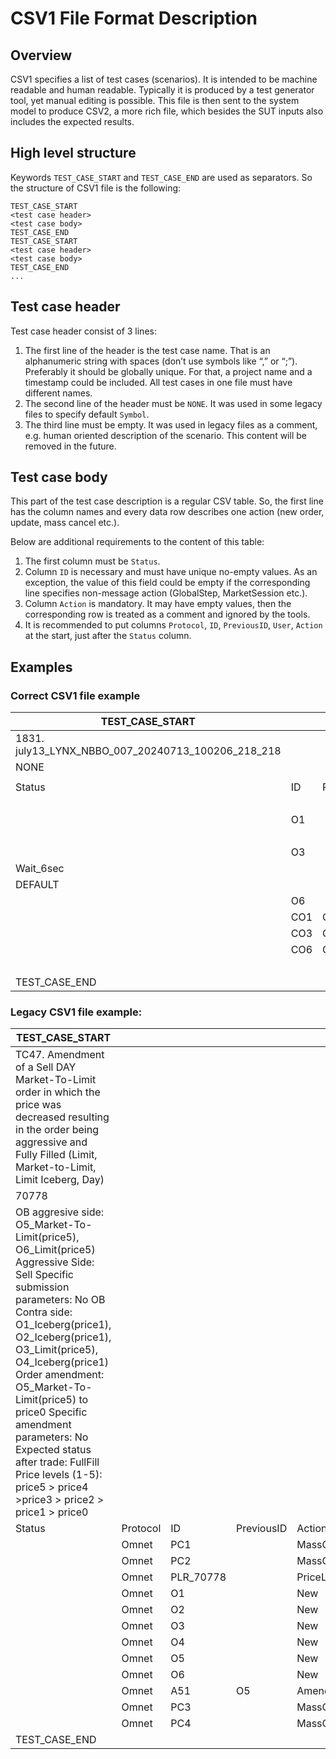 # CSV1 File Format Description

## Overview

CSV1 specifies a list of test cases (scenarios). It is intended to be machine readable and human readable. Typically it is produced by a test generator tool, yet manual editing is possible. This file is then sent to the system model to produce CSV2, a more rich file, which besides the SUT inputs also includes the expected results.

## High level structure

Keywords `TEST_CASE_START` and `TEST_CASE_END` are used as separators. So the structure of CSV1 file is the following:

```
TEST_CASE_START  
<test case header>
<test case body>
TEST_CASE_END
TEST_CASE_START
<test case header>
<test case body>
TEST_CASE_END
...
```

## Test case header

Test case header consist of 3 lines:
1. The first line of the header is the test case name. That is an alphanumeric string with spaces (don’t use symbols like “,” or “;”). Preferably it should be globally unique. For that, a project name and a timestamp could be included. All test cases in one file must have different names. 
2. The second line of the header must be `NONE`. It was used in some legacy files to specify default `Symbol`.
3. The third line must be empty. It was used in legacy files as a comment, e.g. human oriented description of the scenario. This content will be removed in the future.

## Test case body

This part of the test case description is a regular CSV table. So, the first line has the column names and every data row describes one action (new order, update, mass cancel etc.). 

Below are additional requirements to the content of this table:

1. The first column must be `Status`.
2. Column `ID` is necessary and must have unique no-empty values. As an exception, the value of this field could be empty if the corresponding line specifies non-message action (GlobalStep, MarketSession etc.). 
3. Column `Action` is mandatory. It may have empty values, then the corresponding row is treated as a comment and ignored by the tools.
4. It is recommended to put columns `Protocol`, `ID`, `PreviousID`, `User`, `Action` at the start, just after the `Status` column.

## Examples

### Correct CSV1 file example

| TEST_CASE_START                                    |     |            |               |          |        |           |           |     |          |        |          |             |          |           |            |          |            |                  |           |              |
|----------------------------------------------------|-----|------------|---------------|----------|--------|-----------|-----------|-----|----------|--------|----------|-------------|----------|-----------|------------|----------|------------|------------------|-----------|--------------|
| 1831. july13_LYNX_NBBO_007_20240713_100206_218_218 |     |            |               |          |        |           |           |     |          |        |          |             |          |           |            |          |            |                  |           |              |
| NONE                                               |     |            |               |          |        |           |           |     |          |        |          |             |          |           |            |          |            |                  |           |              |
|                                                    |     |            |               |          |        |           |           |     |          |        |          |             |          |           |            |          |            |                  |           |              |
| Status                                             | ID  | PreviousID | Action        | User     | Symbol | Side      | OrderType | TIF | OrderQty | Price  | ExecInst | Account     | PriceBuy | PriceSell | Protection | ClientID | UMIRBypass | UMIRRegulationId | Anonymous | PostOnMarket |
|                                                    |     |            | NBBO          |          | EDDY   |           |           |     |          |        |          |             | 0        | 0         |            |          |            |                  |           |              |
|                                                    | O1  |            | New           | NFT0080U | EDDY   | Buy       | Pegged    | Day | 600      | 99.99  | R        |             |          |           | N          |          | N          | NA               |           | LYNX         |
|                                                    |     |            | NBBO          |          | EDDY   |           |           |     |          |        |          |             | 0        | 99.98     |            |          |            |                  |           |              |
|                                                    | O3  |            | New           | NFT0060U | EDDY   | SellShort | Pegged    | Day | 800      | 99.92  | M        |             |          |           |            |          |            |                  |           | LYNX         |
| Wait_6sec                                          |     |            | GlobalStep    |          |        |           |           |     |          |        |          |             |          |           |            |          |            |                  |           |              |
| DEFAULT                                            |     |            | MarketSession |          | EDDY   |           |           |     |          |        |          |             |          |           |            |          |            |                  |           |              |
|                                                    | O6  |            | New           | NFT0050U | EDDY   | Buy       | Limit     | IOC | 700      | 100.06 |          | NFT0050UAC2 |          |           | N          | O6       |            |                  | N         | LYNX         |
|                                                    | CO1 | O1         | Cancel        | NFT0080U | EDDY   | Buy       | Pegged    |     |          |        |          |             |          |           |            |          |            |                  |           |              |
|                                                    | CO3 | O3         | Cancel        | NFT0060U | EDDY   | SellShort | Pegged    |     |          |        |          |             |          |           |            |          |            |                  |           |              |
|                                                    | CO6 | O6         | Cancel        | NFT0050U | EDDY   | Buy       | Limit     |     |          |        |          |             |          |           |            |          |            |                  |           |              |
|                                                    |     |            | NBBO          |          | EDDY   |           |           |     |          |        |          |             | 99.8     | 100.2     |            |          |            |                  |           |              |
| TEST_CASE_END                                      |     |            |               |          |        |           |           |     |          |        |          |             |          |           |            |          |            |                  |           |              |

### Legacy CSV1 file example:

| TEST_CASE_START                                                                                                                                                                                                                                                                                                                                                                                                            |          |           |            |                |               |      |               |             |     |                   |          |            |             |      |                |              |                |                     |             |                       |                   |               |                 |            |         |        |                  |          |           |                 |              |        |
|----------------------------------------------------------------------------------------------------------------------------------------------------------------------------------------------------------------------------------------------------------------------------------------------------------------------------------------------------------------------------------------------------------------------------|----------|-----------|------------|----------------|---------------|------|---------------|-------------|-----|-------------------|----------|------------|-------------|------|----------------|--------------|----------------|---------------------|-------------|-----------------------|-------------------|---------------|-----------------|------------|---------|--------|------------------|----------|-----------|-----------------|--------------|--------|
| TC47. Amendment of a Sell DAY Market-To-Limit order in which the price was decreased resulting in the order being aggressive and Fully Filled (Limit, Market-to-Limit, Limit Iceberg, Day)                                                                                                                                                                                                                                 |          |           |            |                |               |      |               |             |     |                   |          |            |             |      |                |              |                |                     |             |                       |                   |               |                 |            |         |        |                  |          |           |                 |              |        |
| 70778                                                                                                                                                                                                                                                                                                                                                                                                                      |          |           |            |                |               |      |               |             |     |                   |          |            |             |      |                |              |                |                     |             |                       |                   |               |                 |            |         |        |                  |          |           |                 |              |        |
| OB aggresive side: O5_Market-To-Limit(price5), O6_Limit(price5) Aggressive Side: Sell Specific submission parameters: No OB Contra side: O1_Iceberg(price1), O2_Iceberg(price1), O3_Limit(price5), O4_Iceberg(price1) Order amendment: O5_Market-To-Limit(price5) to price0 Specific amendment parameters: No Expected status after trade: FullFill Price levels (1-5): price5 > price4 >price3 > price2 > price1 > price0 |          |           |            |                |               |      |               |             |     |                   |          |            |             |      |                |              |                |                     |             |                       |                   |               |                 |            |         |        |                  |          |           |                 |              |        |
| Status                                                                                                                                                                                                                                                                                                                                                                                                                     | Protocol | ID        | PreviousID | Action         | User          | Side | OrderType     | ExchOrdType | TIF | ShortSellQuantity | Quantity | DisplayQty | Price       | Days | Client/Account | ExchangeInfo | CustomerInfo   | ClearingParticipant | CrossingKey | CapacityOfParticipant | DirectedWholesale | DeltaQuantity | BalanceQuantity | RejectCode | Country | Market | Instrument_group | Modifier | Commodity | Expiration_date | Strike_price | Symbol |
|                                                                                                                                                                                                                                                                                                                                                                                                                            | Omnet    | PC1       |            | MassCancel_AUX | OMN_150USER22 |      |               |             |     |                   |          |            |             |      |                |              |                |                     |             |                       |                   |               |                 |            |         |        |                  |          |           |                 |              | 70778  |
|                                                                                                                                                                                                                                                                                                                                                                                                                            | Omnet    | PC2       |            | MassCancel_AUX | OMN_147USER22 |      |               |             |     |                   |          |            |             |      |                |              |                |                     |             |                       |                   |               |                 |            |         |        |                  |          |           |                 |              | 70778  |
|                                                                                                                                                                                                                                                                                                                                                                                                                            | Omnet    | PLR_70778 |            | PriceLimits    | XPLRP_FEED7   |      |               |             |     |                   |          |            | -2147483648 |      |                |              |                |                     |             |                       |                   |               |                 |            | 15      | 105    | 200              | 0        | 5242      | 0               | 0            | 70778  |
|                                                                                                                                                                                                                                                                                                                                                                                                                            | Omnet    | O1        |            | New            | OMN_150USER22 | Buy  | Limit         |             | DAY | 0                 | 1600     | 1000       | 2021        |      | Tc_001_011     | ASX          | ASX_OA_MTL_DAY | 5                   |             | P                     | N                 |               |                 |            |         |        |                  |          |           |                 |              | 70778  |
|                                                                                                                                                                                                                                                                                                                                                                                                                            | Omnet    | O2        |            | New            | OMN_150USER22 | Buy  | Limit         |             | DAY | 0                 | 2600     | 2000       | 2021        |      | Tc_001_021     | ASX          | ASX_OA_MTL_DAY | 5                   |             | P                     | N                 |               |                 |            |         |        |                  |          |           |                 |              | 70778  |
|                                                                                                                                                                                                                                                                                                                                                                                                                            | Omnet    | O3        |            | New            | OMN_150USER22 | Buy  | Limit         |             | DAY | 0                 | 3800     |            | 2025        |      | Tc_001_021     | ASX          | ASX_OA_MTL_DAY | 5                   |             | P                     | N                 |               |                 |            |         |        |                  |          |           |                 |              | 70778  |
|                                                                                                                                                                                                                                                                                                                                                                                                                            | Omnet    | O4        |            | New            | OMN_150USER22 | Buy  | Limit         |             | DAY | 0                 | 3600     | 3000       | 2021        |      | Tc_001_021     | ASX          | ASX_OA_MTL_DAY | 5                   |             | P                     | N                 |               |                 |            |         |        |                  |          |           |                 |              | 70778  |
|                                                                                                                                                                                                                                                                                                                                                                                                                            | Omnet    | O5        |            | New            | OMN_147USER22 | Sell | MarketToLimit |             | DAY | 0                 | 7800     |            | 0           |      | Tc_001_091     | ASX          | ASX_OA_MTL_DAY | 2                   |             | A                     | Y                 |               |                 |            |         |        |                  |          |           |                 |              | 70778  |
|                                                                                                                                                                                                                                                                                                                                                                                                                            | Omnet    | O6        |            | New            | OMN_147USER22 | Sell | Limit         |             | DAY | 0                 | 5620     |            | 2025        |      | Tc_001_001     | ASX          | ASX_OA_MTL_GTC | 2                   |             | A                     | Y                 |               |                 |            |         |        |                  |          |           |                 |              | 70778  |
|                                                                                                                                                                                                                                                                                                                                                                                                                            | Omnet    | A51       | O5         | Amend          | OMN_147USER22 | Sell | Limit         |             | DAY | 0                 | 0        |            | 0           |      |                |              |                |                     |             |                       |                   | 1             | 0               |            |         |        |                  |          |           |                 |              | 70778  |
|                                                                                                                                                                                                                                                                                                                                                                                                                            | Omnet    | PC3       |            | MassCancel_AUX | OMN_150USER22 |      |               |             |     |                   |          |            |             |      |                |              |                |                     |             |                       |                   |               |                 |            |         |        |                  |          |           |                 |              | 70778  |
|                                                                                                                                                                                                                                                                                                                                                                                                                            | Omnet    | PC4       |            | MassCancel_AUX | OMN_147USER22 |      |               |             |     |                   |          |            |             |      |                |              |                |                     |             |                       |                   |               |                 |            |         |        |                  |          |           |                 |              | 70778  |
| TEST_CASE_END                                                                                                                                                                                                                                                                                                                                                                                                              |          |           |            |                |               |      |               |             |     |                   |          |            |             |      |                |              |                |                     |             |                       |                   |               |                 |            |         |        |                  |          |           |                 |              |        |																															
